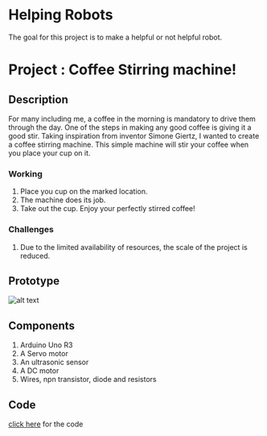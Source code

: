 # Helping Robots
The goal for this project is to make a helpful or not helpful robot.

# Project : Coffee Stirring machine!

## Description
For many including me, a coffee in the morning is mandatory to drive them through the day. One of the steps in making any good coffee is giving it a good stir. Taking inspiration from inventor Simone Giertz, I wanted to create a coffee stirring machine. This simple machine will stir your coffee when you place your cup on it.


### Working
1. Place you cup on the marked location.
2. The machine does its job.
3. Take out the cup. Enjoy your perfectly stirred coffee!

### Challenges
1. Due to the limited availability of resources, the scale of the project is reduced.

## Prototype
![alt text](https://github.com/manouj/physicalComputing/blob/master/Arduino/HelpingRobots/AutoCoffeeStirrer/giphy.gif "FinalGif")


## Components
1. Arduino Uno R3
2. A Servo motor
3. An ultrasonic sensor
4. A DC motor
5. Wires, npn transistor, diode and resistors

## Code
 [click here](https://github.com/manouj/physicalComputing/blob/master/Arduino/PlayfulExperiencces/HideAndGlow.ino) for the code


